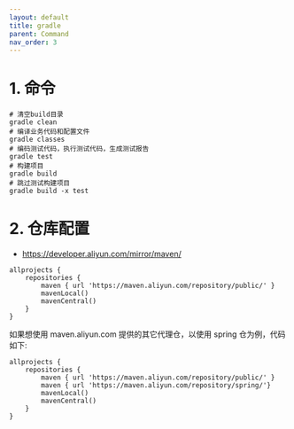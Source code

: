 ```yaml
---
layout: default
title: gradle
parent: Command
nav_order: 3
---
```


# 1. 命令

```shell
# 清空build目录
gradle clean 
# 编译业务代码和配置文件
gradle classes
# 编码测试代码，执行测试代码，生成测试报告
gradle test
# 构建项目
gradle build
# 跳过测试构建项目
gradle build -x test
```

# 2. 仓库配置
- https://developer.aliyun.com/mirror/maven/

```shell
allprojects {
    repositories {
        maven { url 'https://maven.aliyun.com/repository/public/' }
        mavenLocal()
        mavenCentral()
    }
}
```
如果想使用 maven.aliyun.com 提供的其它代理仓，以使用 spring 仓为例，代码如下:

```shell
allprojects {
    repositories {
        maven { url 'https://maven.aliyun.com/repository/public/' }
        maven { url 'https://maven.aliyun.com/repository/spring/'}
        mavenLocal()
        mavenCentral()
    }
}

```